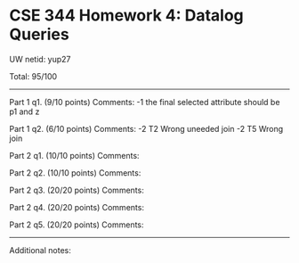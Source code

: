 # CSE 344 Homework 4: Datalog Queries

UW netid: yup27

Total: 95/100

---

Part 1 q1. (9/10 points)
	Comments:
	-1 the final selected attribute should be p1 and z

Part 1 q2. (6/10 points)
	Comments:
	-2 T2 Wrong uneeded join
	-2 T5 Wrong join

Part 2 q1. (10/10 points)
	Comments:
	

Part 2 q2. (10/10 points)
	Comments:
	

Part 2 q3. (20/20 points)
	Comments:
	

Part 2 q4. (20/20 points)
	Comments:
	

Part 2 q5. (20/20 points)
	Comments:
	

---

Additional notes:
